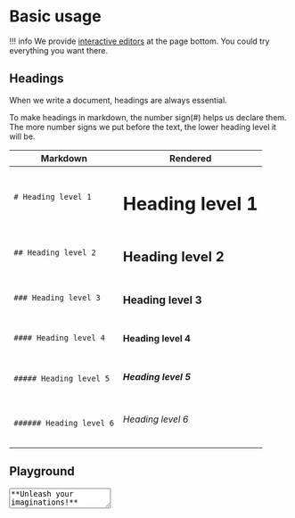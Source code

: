 # Basic usage

!!! info
    We provide [interactive editors](#playground) at the page bottom. You could try everything you want there.

## Headings

When we write a document, headings are always essential.

To make headings in markdown, the number sign(#) helps us declare them. The more number signs we put before the text, the lower heading level it will be.

| Markdown | Rendered |
| -------- | ---- |
| `# Heading level 1` | <h1>Heading level 1</h1> |
| `## Heading level 2` | <h2>Heading level 2</h2> |
| `### Heading level 3` | <h3>Heading level 3</h3> |
| `#### Heading level 4` | <h4>Heading level 4</h4> |
| `##### Heading level 5` | <h5>Heading level 5</h5> |
| `###### Heading level 6` | <h6>Heading level 6</h6> |


## Playground

<textarea>
**Unleash your imaginations!**
</textarea>

<link rel="stylesheet" href="../../stylesheets/markdown.css">
<script src="https://unpkg.com/stackedit-js@1.0.7/docs/lib/stackedit.min.js"></script>
<script src="../../javascripts/markdown.js"></script>
